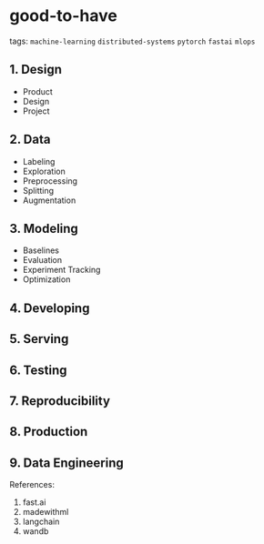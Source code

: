 # good-to-have

tags: `machine-learning` `distributed-systems` `pytorch` `fastai` `mlops`

## 1. Design
- Product
- Design
- Project

## 2. Data
- Labeling
- Exploration
- Preprocessing
- Splitting
- Augmentation

## 3. Modeling
- Baselines
- Evaluation
- Experiment Tracking
- Optimization

## 4. Developing

## 5. Serving

## 6. Testing

## 7. Reproducibility

## 8. Production

## 9. Data Engineering


References:
1. fast.ai
2. madewithml
3. langchain
4. wandb

